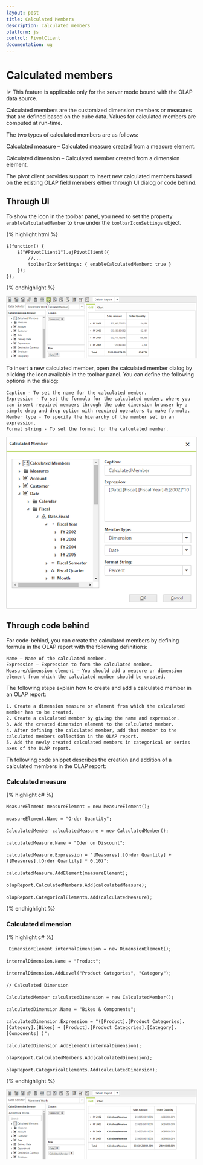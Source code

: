 ```yaml
---
layout: post
title: Calculated Members
description: calculated members
platform: js
control: PivotClient
documentation: ug
---
```


# Calculated members

I> This feature is applicable only for the server mode bound with the OLAP data source.

Calculated members are the customized dimension members or measures that are defined based on the cube data. Values for calculated members are computed at run-time.

The two types of calculated members are as follows:

Calculated measure – Calculated measure created from a measure element.

Calculated dimension – Calculated member created from a dimension element.

The pivot client provides support to insert new calculated members based on the existing OLAP field members either through UI dialog or code behind.

## Through UI

To show the icon in the toolbar panel, you need to set the property `enableCalculatedMember` to `true` under the `toolbarIconSettings` object.

{% highlight html %}

    $(function() {
        $("#PivotClient1").ejPivotClient({
            //...
            toolbarIconSettings: { enableCalculatedMember: true }            
        });
    });

{% endhighlight %}

![](Calculated-Members_images/icon.png)

To insert a new calculated member, open the calculated member dialog by clicking the icon available in the toolbar panel. You can define the following options in the dialog:

    Caption - To set the name for the calculated member.
    Expression - To set the formula for the calculated member, where you can insert required members through the cube dimension browser by a simple drag and drop option with required operators to make formula.
    Member type - To specify the hierarchy of the member set in an expression.
    Format string - To set the format for the calculated member.

![](Calculated-Members_images/dialog.png)

## Through code behind

For code-behind, you can create the calculated members by defining formula in the OLAP report with the following definitions:

    Name – Name of the calculated member.
    Expression – Expression to form the calculated member.
    Measure/dimension element – You should add a measure or dimension element from which the calculated member should be created.

The following steps explain how to create and add a calculated member in an OLAP report:

    1. Create a dimension measure or element from which the calculated member has to be created.
    2. Create a calculated member by giving the name and expression.
    3. Add the created dimension element to the calculated member.
    4. After defining the calculated member, add that member to the calculated members collection in the OLAP report.
    5. Add the newly created calculated members in categorical or series axes of the OLAP report.

Th following code snippet describes the creation and addition of a calculated members in the OLAP report:

### Calculated measure

{% highlight c# %}

    MeasureElement measureElement = new MeasureElement();

    measureElement.Name = "Order Quantity";

    CalculatedMember calculatedMeasure = new CalculatedMember();

    calculatedMeasure.Name = "Oder on Discount";

    calculatedMeasure.Expression = "[Measures].[Order Quantity] + ([Measures].[Order Quantity] * 0.10)";

    calculatedMeasure.AddElement(measureElement);

    olapReport.CalculatedMembers.Add(calculatedMeasure);

    olapReport.CategoricalElements.Add(calculatedMeasure);

{% endhighlight %}

### Calculated dimension

{% highlight c# %}

     DimensionElement internalDimension = new DimensionElement();

    internalDimension.Name = "Product";

    internalDimension.AddLevel("Product Categories", "Category");

    // Calculated Dimension

    CalculatedMember calculatedDimension = new CalculatedMember();

    calculatedDimension.Name = "Bikes & Components";

    calculatedDimension.Expression = "([Product].[Product Categories].[Category].[Bikes] + [Product].[Product Categories].[Category].[Components] )";

    calculatedDimension.AddElement(internalDimension);

    olapReport.CalculatedMembers.Add(calculatedDimension);
    
    olapReport.CategoricalElements.Add(calculatedDimension);

{% endhighlight %}

![](Calculated-Members_images/members.png)